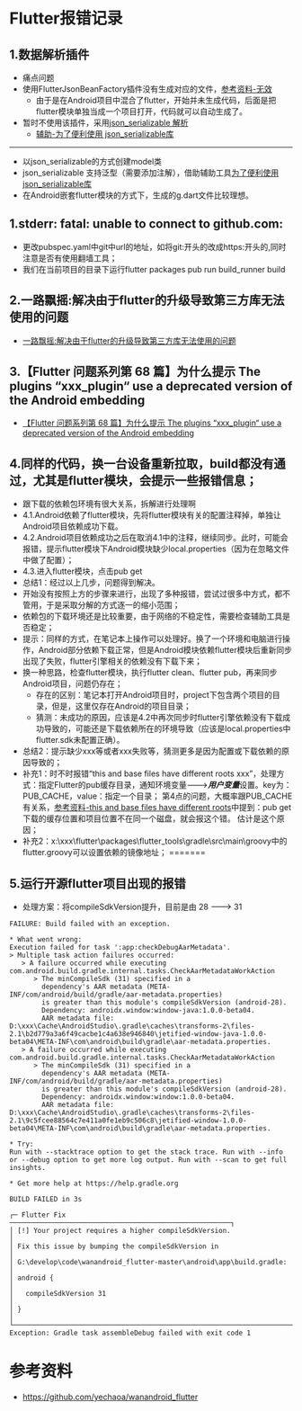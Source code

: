 
# Flutter报错记录
## 1.数据解析插件
+ 痛点问题
+ 使用FlutterJsonBeanFactory插件没有生成对应的文件，[参考资料-无效](https://blog.csdn.net/weixin_45677723/article/details/134005991)
  + 由于是在Android项目中混合了flutter，开始并未生成代码，后面是把flutter模块单独当成一个项目打开，代码就可以自动生成了。
+ 暂时不使用该插件，采用[json_serializable 解析](https://blog.csdn.net/jdsjlzx/article/details/126145817)
  + [辅助-为了便利使用 json_serializable库](https://caijinglong.github.io/json2dart/index_ch.html)
-------------
+ 以json_serializable的方式创建model类
+ json_serializable 支持泛型（需要添加注解），借助辅助工具[为了便利使用 json_serializable库](https://caijinglong.github.io/json2dart/index_ch.html)
+ 在Android嵌套flutter模块的方式下，生成的g.dart文件比较理想。

## 1.stderr: fatal: unable to connect to github.com:
+ 更改pubspec.yaml中git中url的地址，如将git:开头的改成https:开头的,同时注意是否有使用翻墙工具；
+ 我们在当前项目的目录下运行flutter packages pub run build_runner build
## 2.一路飘摇:解决由于flutter的升级导致第三方库无法使用的问题
+ [一路飘摇:解决由于flutter的升级导致第三方库无法使用的问题](https://www.jianshu.com/p/c2ecfc304c5c)

## 3.【Flutter 问题系列第 68 篇】为什么提示 The plugins “xxx_plugin“ use a deprecated version of the Android embedding
+ [【Flutter 问题系列第 68 篇】为什么提示 The plugins “xxx_plugin“ use a deprecated version of the Android embedding](https://blog.csdn.net/qq_42351033/article/details/125340617)

## 4.同样的代码，换一台设备重新拉取，build都没有通过，尤其是flutter模块，会提示一些报错信息；
+ 跟下载的依赖包环境有很大关系，拆解进行处理啊
+ 4.1.Android依赖了flutter模块，先将flutter模块有关的配置注释掉，单独让Android项目依赖成功下载。
+ 4.2.Android项目依赖成功之后在取消4.1中的注释，继续同步。此时，可能会报错，提示flutter模块下Android模块缺少local.properties（因为在忽略文件中做了配置）；
+ 4.3.进入flutter模块，点击pub get
+ 总结1：经过以上几步，问题得到解决。
+ 开始没有按照上方的步骤来进行，出现了多种报错，尝试过很多中方式，都不管用，于是采取分解的方式逐一的缩小范围；
+ 依赖包的下载环境还是比较重要，由于网络的不稳定性，需要检查辅助工具是否稳定；
+ 提示：同样的方式，在笔记本上操作可以处理好。换了一个环境和电脑进行操作，Android部分依赖下载正常，但是Android模块依赖flutter模块后重新同步出现了失败，flutter引擎相关的依赖没有下载下来；
+ 换一种思路，检查flutter模块，执行flutter clean、flutter pub，再来同步Android项目，问题仍存在；
  + 存在的区别：笔记本打开Android项目时，project下包含两个项目的目录，但是，这里仅存在Android的项目目录；
  + 猜测：未成功的原因，应该是4.2中再次同步时flutter引擎依赖没有下载成功导致的，可能还是下载依赖所在的环境导致（应该是local.properties中flutter.sdk未配置正确）。
+ 总结2：提示缺少xxx等或者xxx失败等，猜测更多是因为配置或下载依赖的原因导致的； 
+ 补充1：时不时报错“this and base files have different roots xxx”，处理方式：指定Flutter的pub缓存目录，通知环境变量--->***用户变量***设置。key为：PUB_CACHE，value：指定一个目录；
第4点的问题，大概率跟PUB_CACHE有关系，[参考资料-this and base files have different roots](https://blog.csdn.net/LuoHuaX/article/details/132304886)中提到：pub get下载的缓存位置和项目位置不在同一个磁盘，就会报这个错。
估计是这个原因；
+ 补充2：x:\xxx\flutter\packages\flutter_tools\gradle\src\main\groovy中的flutter.groovy可以设置依赖的镜像地址；
=======

## 5.运行开源flutter项目出现的报错
+ 处理方案：将compileSdkVersion提升，目前是由 28 ---> 31
```
FAILURE: Build failed with an exception.

* What went wrong:
Execution failed for task ':app:checkDebugAarMetadata'.
> Multiple task action failures occurred:
   > A failure occurred while executing com.android.build.gradle.internal.tasks.CheckAarMetadataWorkAction
      > The minCompileSdk (31) specified in a
        dependency's AAR metadata (META-INF/com/android/build/gradle/aar-metadata.properties)
        is greater than this module's compileSdkVersion (android-28).
        Dependency: androidx.window:window-java:1.0.0-beta04.
        AAR metadata file: D:\xxx\Cache\AndroidStudio\.gradle\caches\transforms-2\files-2.1\b2d779a3a6f49cacbe1c4a638e946840\jetified-window-java-1.0.0-beta04\META-INF\com\android\build\gradle\aar-metadata.properties.
   > A failure occurred while executing com.android.build.gradle.internal.tasks.CheckAarMetadataWorkAction
      > The minCompileSdk (31) specified in a
        dependency's AAR metadata (META-INF/com/android/build/gradle/aar-metadata.properties)
        is greater than this module's compileSdkVersion (android-28).
        Dependency: androidx.window:window:1.0.0-beta04.
        AAR metadata file: D:\xxx\Cache\AndroidStudio\.gradle\caches\transforms-2\files-2.1\9c5fcee88564c7e411a0fe1eb9c506c8\jetified-window-1.0.0-beta04\META-INF\com\android\build\gradle\aar-metadata.properties.

* Try:
Run with --stacktrace option to get the stack trace. Run with --info or --debug option to get more log output. Run with --scan to get full insights.

* Get more help at https://help.gradle.org

BUILD FAILED in 3s

┌─ Flutter Fix ───────────────────────────────────────────────────────┐
│ [!] Your project requires a higher compileSdkVersion.               │
│ Fix this issue by bumping the compileSdkVersion in                  │
│ G:\develop\code\wanandroid_flutter-master\android\app\build.gradle: │
│ android {                                                           │
│   compileSdkVersion 31                                              │
│ }                                                                   │
└─────────────────────────────────────────────────────────────────────┘
Exception: Gradle task assembleDebug failed with exit code 1

```

# 参考资料
+ https://github.com/yechaoa/wanandroid_flutter

